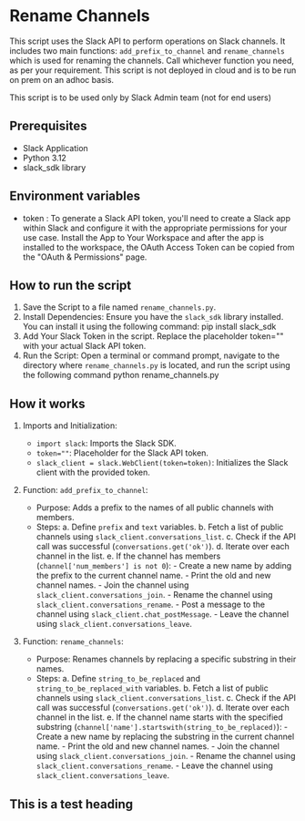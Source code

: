 # Rename Channels 

This script uses the Slack API to perform operations on Slack channels. It includes two main functions: `add_prefix_to_channel` and `rename_channels` which is used for renaming the channels.
Call whichever function you need, as per your requirement. This script is not deployed in cloud and is to be run on prem on an adhoc basis.

This script is to be used only by Slack Admin team (not for end users)


## Prerequisites

* Slack Application
* Python 3.12
* slack_sdk library


## Environment variables

* token : To generate a Slack API token, you'll need to create a Slack app within Slack and configure it with the appropriate permissions for your use case. Install the App to Your Workspace and after the app is installed to the workspace, the OAuth Access Token can be copied from the "OAuth & Permissions" page.


## How to run the script

1. Save the Script to a file named `rename_channels.py`.
2. Install Dependencies: 
  Ensure you have the `slack_sdk` library installed. You can install it using the following command:
  pip install slack_sdk
3. Add Your Slack Token in the script. Replace the placeholder token="" with your actual Slack API token.
4. Run the Script: Open a terminal or command prompt, navigate to the directory where
  `rename_channels.py` is located, and run the script using the following command
  python rename_channels.py



## How it works

1. Imports and Initialization:
    - `import slack`: Imports the Slack SDK.
    - `token=""`: Placeholder for the Slack API token.
    - `slack_client = slack.WebClient(token=token)`: Initializes the Slack client with the provided 
        token.

2. Function: `add_prefix_to_channel`:
    - Purpose: Adds a prefix to the names of all public channels with members.
    - Steps:
        a. Define `prefix` and `text` variables.
        b. Fetch a list of public channels using `slack_client.conversations_list`.
        c. Check if the API call was successful (`conversations.get('ok')`).
        d. Iterate over each channel in the list.
        e. If the channel has members (`channel['num_members'] is not 0`):
            - Create a new name by adding the prefix to the current channel name.
           - Print the old and new channel names.
           - Join the channel using `slack_client.conversations_join`.
           - Rename the channel using `slack_client.conversations_rename`.
           - Post a message to the channel using `slack_client.chat_postMessage`.
           - Leave the channel using `slack_client.conversations_leave`.

3. Function: `rename_channels`:
    - Purpose: Renames channels by replacing a specific substring in their names.
    - Steps:
        a. Define `string_to_be_replaced` and `string_to_be_replaced_with` variables.
        b. Fetch a list of public channels using `slack_client.conversations_list`.
        c. Check if the API call was successful (`conversations.get('ok')`).
        d. Iterate over each channel in the list.
        e. If the channel name starts with the specified substring
            (`channel['name'].startswith(string_to_be_replaced)`):
            - Create a new name by replacing the substring in the current channel name.
            - Print the old and new channel names.
            - Join the channel using `slack_client.conversations_join`.
            - Rename the channel using `slack_client.conversations_rename`.
            - Leave the channel using `slack_client.conversations_leave`.


## This is a test heading


